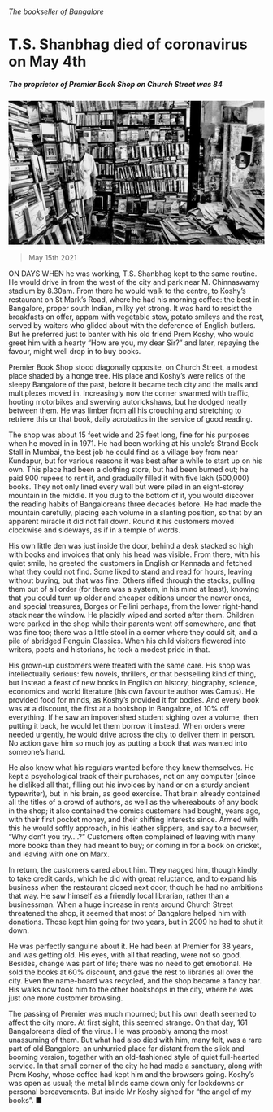 ###### The bookseller of Bangalore

# T.S. Shanbhag died of coronavirus on May 4th 

##### The proprietor of Premier Book Shop on Church Street was 84 

![image](images/20210515_OBP001_0.jpg) 

> May 15th 2021 

ON DAYS WHEN he was working, T.S. Shanbhag kept to the same routine. He would drive in from the west of the city and park near M. Chinnaswamy stadium by 8.30am. From there he would walk to the centre, to Koshy’s restaurant on St Mark’s Road, where he had his morning coffee: the best in Bangalore, proper south Indian, milky yet strong. It was hard to resist the breakfasts on offer, appam with vegetable stew, potato smileys and the rest, served by waiters who glided about with the deference of English butlers. But he preferred just to banter with his old friend Prem Koshy, who would greet him with a hearty “How are you, my dear Sir?” and later, repaying the favour, might well drop in to buy books.

Premier Book Shop stood diagonally opposite, on Church Street, a modest place shaded by a honge tree. His place and Koshy’s were relics of the sleepy Bangalore of the past, before it became tech city and the malls and multiplexes moved in. Increasingly now the corner swarmed with traffic, hooting motorbikes and swerving autorickshaws, but he dodged neatly between them. He was limber from all his crouching and stretching to retrieve this or that book, daily acrobatics in the service of good reading.


The shop was about 15 feet wide and 25 feet long, fine for his purposes when he moved in in 1971. He had been working at his uncle’s Strand Book Stall in Mumbai, the best job he could find as a village boy from near Kundapur, but for various reasons it was best after a while to start up on his own. This place had been a clothing store, but had been burned out; he paid 900 rupees to rent it, and gradually filled it with five lakh (500,000) books. They not only lined every wall but were piled in an eight-storey mountain in the middle. If you dug to the bottom of it, you would discover the reading habits of Bangaloreans three decades before. He had made the mountain carefully, placing each volume in a slanting position, so that by an apparent miracle it did not fall down. Round it his customers moved clockwise and sideways, as if in a temple of words.

His own little den was just inside the door, behind a desk stacked so high with books and invoices that only his head was visible. From there, with his quiet smile, he greeted the customers in English or Kannada and fetched what they could not find. Some liked to stand and read for hours, leaving without buying, but that was fine. Others rifled through the stacks, pulling them out of all order (for there was a system, in his mind at least), knowing that you could turn up older and cheaper editions under the newer ones, and special treasures, Borges or Fellini perhaps, from the lower right-hand stack near the window. He placidly wiped and sorted after them. Children were parked in the shop while their parents went off somewhere, and that was fine too; there was a little stool in a corner where they could sit, and a pile of abridged Penguin Classics. When his child visitors flowered into writers, poets and historians, he took a modest pride in that.

His grown-up customers were treated with the same care. His shop was intellectually serious: few novels, thrillers, or that bestselling kind of thing, but instead a feast of new books in English on history, biography, science, economics and world literature (his own favourite author was Camus). He provided food for minds, as Koshy’s provided it for bodies. And every book was at a discount, the first at a bookshop in Bangalore, of 10% off everything. If he saw an impoverished student sighing over a volume, then putting it back, he would let them borrow it instead. When orders were needed urgently, he would drive across the city to deliver them in person. No action gave him so much joy as putting a book that was wanted into someone’s hand.

He also knew what his regulars wanted before they knew themselves. He kept a psychological track of their purchases, not on any computer (since he disliked all that, filling out his invoices by hand or on a sturdy ancient typewriter), but in his brain, as good exercise. That brain already contained all the titles of a crowd of authors, as well as the whereabouts of any book in the shop; it also contained the comics customers had bought, years ago, with their first pocket money, and their shifting interests since. Armed with this he would softly approach, in his leather slippers, and say to a browser, “Why don’t you try....?” Customers often complained of leaving with many more books than they had meant to buy; or coming in for a book on cricket, and leaving with one on Marx.

In return, the customers cared about him. They nagged him, though kindly, to take credit cards, which he did with great reluctance, and to expand his business when the restaurant closed next door, though he had no ambitions that way. He saw himself as a friendly local librarian, rather than a businessman. When a huge increase in rents around Church Street threatened the shop, it seemed that most of Bangalore helped him with donations. Those kept him going for two years, but in 2009 he had to shut it down.

He was perfectly sanguine about it. He had been at Premier for 38 years, and was getting old. His eyes, with all that reading, were not so good. Besides, change was part of life; there was no need to get emotional. He sold the books at 60% discount, and gave the rest to libraries all over the city. Even the name-board was recycled, and the shop became a fancy bar. His walks now took him to the other bookshops in the city, where he was just one more customer browsing.

The passing of Premier was much mourned; but his own death seemed to affect the city more. At first sight, this seemed strange. On that day, 161 Bangaloreans died of the virus. He was probably among the most unassuming of them. But what had also died with him, many felt, was a rare part of old Bangalore, an unhurried place far distant from the slick and booming version, together with an old-fashioned style of quiet full-hearted service. In that small corner of the city he had made a sanctuary, along with Prem Koshy, whose coffee had kept him and the browsers going. Koshy’s was open as usual; the metal blinds came down only for lockdowns or personal bereavements. But inside Mr Koshy sighed for “the angel of my books”. ■

